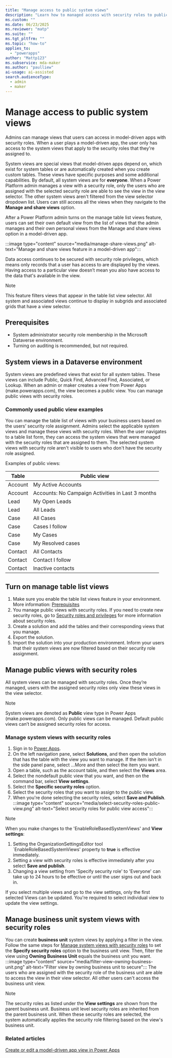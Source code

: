 ```yaml
---
title: "Manage access to public system views"
description: "Learn how to managed access with security roles to public system views for model-driven apps in Microsoft Power Apps"
ms.custom: ""
ms.date: 06/23/2025
ms.reviewer: "matp"
ms.suite: ""
ms.tgt_pltfrm: ""
ms.topic: "how-to"
applies_to: 
  - "powerapps"
author: "Mattp123"
ms.subservice: mda-maker
ms.author: "paulliew"
ai-usage: ai-assisted
search.audienceType: 
  - admin
  - maker
---
```

# Manage access to public system views 

Admins can manage views that users can access in model-driven apps with security roles. When a user plays a model-driven app, the user only has access to the system views that apply to the security roles that they're assigned to.

System views are special views that model-driven apps depend on, which exist for system tables or are automatically created when you create custom tables. These views have specific purposes and some additional capabilities. By default, all system views are for **everyone**. When a Power Platform admin manages a view with a security role, only the users who are assigned with the selected security role are able to see the view in the view selector. The other system views aren't filtered from the view selector dropdown list. Users can still access all the views when they navigate to the **Manage and share views** option.

After a Power Platform admin turns on the manage table list views feature, users can set their own default view from the list of views that the admin manages and their own personal views from the Manage and share views option in a model-driven app.

:::image type="content" source="media/manage-share-views.png" alt-text="Manage and share views feature in a model-driven app":::

Data access continues to be secured with security role privileges, which means only records that a user has access to are displayed by the views. Having access to a particular view doesn’t mean you also have access to the data that's available in the view.

> [!NOTE]
> This feature filters views that appear in the table list view selector. All system and associated views continue to display in subgrids and associated grids that have a view selector.

## Prerequisites

- System administrator security role membership in the Microsoft Dataverse environment.
- Turning on auditing is recommended, but not required.

## System views in a Dataverse environment

System views are predefined views that exist for all system tables. These views can include Public, Quick Find, Advanced Find, Associated, or Lookup. When an admin or maker creates a view from Power Apps (make.powerapps.com), the view becomes a public view. You can manage public views with security roles.

### Commonly used public view examples

You can manage the table list of views with your business users based on the users’ security role assignment. Admins select the applicable system views and manage these views with security roles. When the user navigates to a table list form, they can access the system views that were managed with the security roles that are assigned to them. The selected system views with security role aren't visible to users who don't have the security role assigned.

Examples of public views:

| Table   | Public view                                      |
|---------|--------------------------------------------------|
| Account | My Active Accounts                               |
| Account | Accounts: No Campaign Activities in Last 3 months|
| Lead    | My Open Leads                                    |
| Lead    | All Leads                                        |
| Case    | All Cases                                        |
| Case    | Cases I follow                                   |
| Case    | My Cases                                         |
| Case    | My Resolved cases                                |
| Contact | All Contacts                                     |
| Contact | Contact I follow                                 |
| Contact | Inactive contacts                                |

## Turn on manage table list views

1. Make sure you enable the table list views feature in your environment. More information: [Prerequisites](#prerequisites)
1. You manage public views with security roles. If you need to create new security roles, go to [Security roles and privileges](/power-platform/admin/security-roles-privileges) for more information about security roles.
1. Create a solution and add the tables and their corresponding views that you manage.
1. Export the solution.
1. Import the solution into your production environment. Inform your users that their system views are now filtered based on their security role assignment.

## Manage public views with security roles

All system views can be managed with security roles. Once they’re managed, users with the assigned security roles only view these views in the view selector.

> [!NOTE]
> System views are denoted as **Public** view type in Power Apps (make.powerapps.com). Only public views can be managed. Default public views can’t be assigned security roles for access.

### Manage system views with security roles

1. Sign in to [Power Apps](https://make.powerapps.com).
1. On the left navigation pane, select **Solutions**, and then open the solution that has the table with the view you want to manage. If the item isn’t in the side panel pane, select …More and then select the item you want.
1. Open a table, such as the account table, and then select the **Views** area.
1. Select the nondefault public view that you want, and then on the command bar, select **View settings**.
1. Select the **Specific security roles** option.
1. Select the security roles that you want to assign to the public view.
1. When you're done selecting the security roles, select **Save and Publish**.
   :::image type="content" source="media/select-security-roles-public-view.png" alt-text="Select security roles for public view access":::

> [!NOTE]
> When you make changes to the 'EnableRoleBasedSystemViews' and **View settings**:
>
> 1. Setting the OrganizationSettingsEditor tool `EnableRoleBasedSystemViews' property to **true** is effective immediately.
> 2. Setting a view with security roles is effective immediately after you select **Save and publish**.
> 3. Changing a view setting from 'Specify security role' to 'Everyone' can take up to 24 hours to be effective or until the user signs out and back in.
>
> If you select multiple views and go to the view settings, only the first selected Views can be updated. You're required to select individual view to update the view settings. 

## Manage business unit system views with security roles

You can create **business unit** system views by applying a filter in the view. Follow the same steps for [Manage system views with security roles](#manage-system-views-with-security-roles) to set the **Specify security roles** option to the business unit view. Then, filter the view using **Owning Business Unit** equals the business unit you want.
:::image type="content" source="media/filter-view-owning-business-unit.png" alt-text="Filter view by owning business unit to secure":::
The users who are assigned with the security role of the business unit are able to access the view in their view selector. All other users can't access the business unit view.

> [!NOTE]
> The security roles as listed under the **View settings** are shown from the parent business unit. Business unit level security roles are inherited from the parent business unit. When these security roles are selected, the system automatically applies the security role filtering based on the view's business unit.

### Related articles

[Create or edit a model-driven app view in Power Apps](create-edit-views.md)
